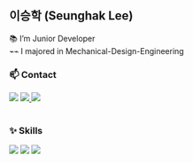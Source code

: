 ## 이승학 (Seunghak Lee)
📚 I’m Junior Developer<br />
⌁⌁ I majored in Mechanical-Design-Engineering<br />


### 📫 Contact
<img src="https://img.shields.io/badge/📞 010--2752--4913-brightgreen?style=flat-square&logo=" />
<a href="https://velog.io/@dltmdgkr" style="display: inline" target="_blank">
    <img src="https://img.shields.io/badge/Blog-20C997?style=flat-square&logo=Storyblok&logoColor=white" />
</a>
<a href="mailto:lseunghak1301@gmail.com" style="display: inline" target="_blank">
    <img src="https://img.shields.io/badge/Gmail-EA4335?style=flat-square&logo=Gmail&logoColor=white" />
</a>

<br>
<br>


### ✨ Skills
<p>
<img src="https://img.shields.io/badge/React-61DAFB?style=flat-square&logo=React&logoColor=black"/>
<img src="https://img.shields.io/badge/JavaScript-F7DF1E?style=flat-square&logo=JavaScript&logoColor=black"/>
<img src="https://img.shields.io/badge/TypeScript-3178C6?style=flat-square&logo=TypeScript&logoColor=white"/>
</p>
